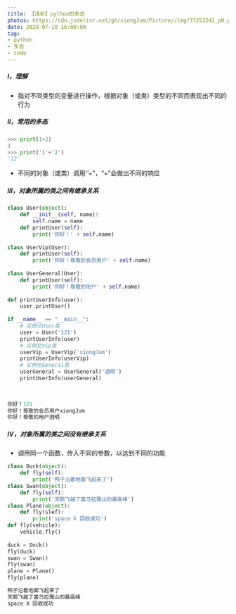 ```yaml
---
title: 【浅析】python的多态
photos: https://cdn.jsdelivr.net/gh/xiongJum/Picture//img/77253241_p0.png
date: 2020-07-10 16:00:00
tag:
- python
- 多态
- code
---
```

##### Ⅰ，理解

+   指对不同类型的变量进行操作，根据对象（或类）类型的不同而表现出不同的行为

##### Ⅱ，常用的多态

~~~python
>>> print(1+2)
3
>>> print('1'+'2')
'12'
~~~

+   不同的对象（或类）调用‘’+”，“+”会做出不同的响应

<!--more-->

##### Ⅲ，对象所属的类之间有继承关系


```python
class User(object):
    def __init__(self, name):
        self.name = name
    def printUser(self):
        print('你好！' + self.name)
        
class UserVip(User):
    def printUser(self):
        print('你好！尊敬的会员用户' + self.name)
        
class UserGeneral(User):
    def printUser(self):
        print('你好！尊敬的用户' + self.name)
        
def printUserInfo(user):
    user.printUser()
    
if __name__ == "__main__":
    # 实例化User类
    user = User('121')
    printUserInfo(user)
    # 实例化Vip类
    userVip = UserVip('xiongJum')
    printUserInfo(userVip)
    # 实例化General类
    userGeneral = UserGeneral('酒明')
    printUserInfo(userGeneral)
    
        
```

```python
你好！121
你好！尊敬的会员用户xiongJum
你好！尊敬的用户酒明
```

##### Ⅳ，对象所属的类之间没有继承关系

+ 调用同一个函数，传入不同的参数，以达到不同的功能


```python
class Duck(object):
    def fly(self):
        print('鸭子沿着地面飞起来了')
class Swan(object):
    def fly(self):
        print('天鹅飞越了喜马拉雅山的最高峰')
class Plane(object):
    def fly(slef):
        print('space X 回收成功')
def fly(vehicle):
    vehicle.fly()
    
duck = Duck()
fly(duck)
swan = Swan()
fly(swan)
plane = Plane()
fly(plane)
```

```python
鸭子沿着地面飞起来了
天鹅飞越了喜马拉雅山的最高峰
space X 回收成功
```

